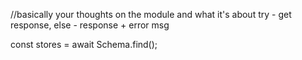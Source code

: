 //basically your thoughts on the module and what it's about
try - get response, else - response + error msg

const stores = await Schema.find();
